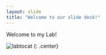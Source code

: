 ```yaml
---
layout: slide
title: "Welcome to our slide deck!"
---
```


Welcome to my Lab!

![labtocat](https://octodex.github.com/images/labtocat.png)
{: .center}
